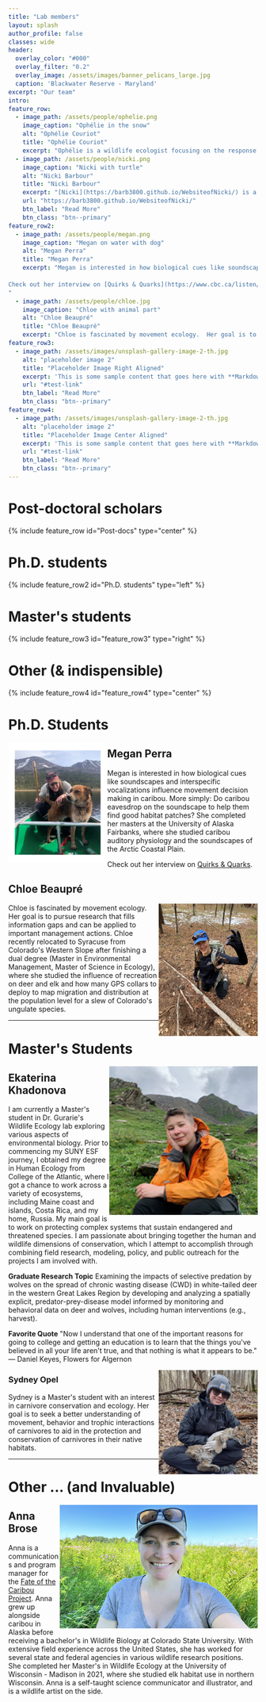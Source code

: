 ```yaml
---
title: "Lab members"
layout: splash
author_profile: false
classes: wide
header:
  overlay_color: "#000"
  overlay_filter: "0.2"
  overlay_image: /assets/images/banner_pelicans_large.jpg
  caption: 'Blackwater Reserve - Maryland'
excerpt: "Our team"
intro: 
feature_row:
  - image_path: /assets/people/ophelie.png
    image_caption: "Ophélie in the snow"
    alt: "Ophélie Couriot"
    title: "Ophélie Couriot"
    excerpt: "Ophélie is a wildlife ecologist focusing on the response of wildlife to global change. In particular, changes in movement behaviour of animals to human-induced changes to the climate and their environment. Ophélie investigates mechanisms across several scales: from the individual to the population, with a particular focus on barren-ground caribou in the North American Arctic. She completed her PhD at the University of Toulouse (France) studying the impacts of spatiotemporal variation in resource and risk distribution on movement and activity patterns of two large lowland herbivore species in Europe: roe deer and red deer."
  - image_path: /assets/people/nicki.png
    image_caption: "Nicki with turtle"
    alt: "Nicki Barbour"
    title: "Nicki Barbour"
    excerpt: "[Nicki](https://barb3800.github.io/WebsiteofNicki/) is a movement ecologist with interests in applying quantitative methods to a variety of mobile taxa to better understand their ecology and inform novel conservation tools and methods. Nicki's dissertation work at the [University of Maryland Center for Environmental Science](https://www.umces.edu/) and [U. Maryland Dep't of Biology](https://biology.umd.edu/) focused on the movement ecology of sea turtles in different age classes. She recently also had projects on Sonoran pronghorn spatial ecology and resource use, finfish offshore aquaculture placement in the U.S., dynamic management tools for leatherback turtles, and shellfish aquaculture ecolabeling. Nicki is always eager for new and interesting collaborations."
    url: "https://barb3800.github.io/WebsiteofNicki/"
    btn_label: "Read More"
    btn_class: "btn--primary"
feature_row2:
  - image_path: /assets/people/megan.png
    image_caption: "Megan on water with dog"
    alt: "Megan Perra"
    title: "Megan Perra"
    excerpt: "Megan is interested in how biological cues like soundscapes and interspecific vocalizations influence movement decision making in caribou. More simply: Do caribou eavesdrop on the soundscape to help them find good habitat patches? She completed her masters at the University of Alaska Fairbanks, where she studied caribou auditory physiology and the soundscapes of the Arctic Coastal Plain.

Check out her interview on [Quirks & Quarks](https://www.cbc.ca/listen/live-radio/1-51-quirks-and-quarks/clip/15956606-figuring-reindeer-hear-understand-impact-industrial-sounds). 
"
  - image_path: /assets/people/chloe.jpg
    image_caption: "Chloe with animal part"
    alt: "Chloe Beaupré"
    title: "Chloe Beaupré"
    excerpt: "Chloe is fascinated by movement ecology.  Her goal is to pursue research that fills information gaps and can be applied to important management actions. Chloe recently relocated to Syracuse from Colorado's Western Slope after finishing a dual degree (Master in Environmental Management, Master of Science in Ecology), where she studied the influence of recreation on deer and elk and how many GPS collars to deploy to map migration and distribution at the population level for a slew of Colorado's ungulate species."
feature_row3:
  - image_path: /assets/images/unsplash-gallery-image-2-th.jpg
    alt: "placeholder image 2"
    title: "Placeholder Image Right Aligned"
    excerpt: 'This is some sample content that goes here with **Markdown** formatting. Right aligned with `type="right"`'
    url: "#test-link"
    btn_label: "Read More"
    btn_class: "btn--primary"
feature_row4:
  - image_path: /assets/images/unsplash-gallery-image-2-th.jpg
    alt: "placeholder image 2"
    title: "Placeholder Image Center Aligned"
    excerpt: 'This is some sample content that goes here with **Markdown** formatting. Centered with `type="center"`'
    url: "#test-link"
    btn_label: "Read More"
    btn_class: "btn--primary"
---
```


# Post-doctoral scholars

{% include feature_row id="Post-docs" type="center" %}

# Ph.D. students

{% include feature_row2 id="Ph.D. students" type="left" %}

# Master's students

{% include feature_row3 id="feature_row3" type="right" %}

# Other (& indispensible)

{% include feature_row4 id="feature_row4" type="center" %}



# Ph.D. Students

<img src="/assets/people/megan.png" style="float:left" width = "200px"/>

## Megan Perra

Megan is interested in how biological cues like soundscapes and interspecific vocalizations influence movement decision making in caribou. More simply: Do caribou eavesdrop on the soundscape to help them find good habitat patches? She completed her masters at the University of Alaska Fairbanks, where she studied caribou auditory physiology and the soundscapes of the Arctic Coastal Plain.

Check out her interview on [Quirks & Quarks](https://www.cbc.ca/listen/live-radio/1-51-quirks-and-quarks/clip/15956606-figuring-reindeer-hear-understand-impact-industrial-sounds). 

## Chloe Beaupré

<img src="/assets/people/chloe.jpg" style="float:right" width = "200px"/>

Chloe is fascinated by movement ecology.  Her goal is to pursue research that fills information gaps and can be applied to important management actions. Chloe recently relocated to Syracuse from Colorado's Western Slope after finishing a dual degree (Master in Environmental Management, Master of Science in Ecology), where she studied the influence of recreation on deer and elk and how many GPS collars to deploy to map migration and distribution at the population level for a slew of Colorado's ungulate species.

---

#  Master's Students

<img src="/assets/people/ekhadono.jpg" style="float:right" width = "300px"/>

## Ekaterina Khadonova


I am currently a Master's student in Dr. Gurarie's Wildlife Ecology lab exploring various aspects of environmental biology. Prior to commencing my SUNY ESF journey, I obtained my degree in Human Ecology from College of the Atlantic, where I got a chance to work across a variety of ecosystems, including Maine coast and islands, Costa Rica, and my home, Russia. My main goal is to work on protecting complex systems that sustain endangered and threatened species. I am passionate about bringing together the human and wildlife dimensions of conservation, which I attempt to accomplish through combining field research, modeling, policy, and public outreach for the projects I am involved with.

**Graduate Research Topic** Examining the impacts of selective predation by wolves on the spread of chronic wasting disease (CWD) in white-tailed deer in the western Great Lakes Region by developing and analyzing a spatially explicit, predator-prey-disease model informed by monitoring and behavioral data on deer and wolves, including human interventions (e.g., harvest).

**Favorite Quote** "Now I understand that one of the important reasons for going to college and getting an education is to learn that the things you've believed in all your life aren't true, and that nothing is what it appears to be." ― Daniel Keyes, Flowers for Algernon


<img src="/assets/people/sydney.jpg" style="float:right" width = "200px"/>

### Sydney Opel


Sydney is a Master's student with an interest in carnivore conservation and ecology. Her goal is to seek a better understanding of movement, behavior and trophic interactions of carnivores to aid in the protection and conservation of carnivores in their native habitats.

---

# Other ... (and Invaluable)

<img src="/assets/people/anna.png" style="float:right" width = "400px"/>

## Anna Brose

Anna is a communications and program manager for the [Fate of the Caribou Project](fateofthecaribou.esf.edu). Anna grew up alongside caribou in Alaska before receiving a bachelor's in Wildlife Biology at Colorado State University. With extensive field experience across the United States, she has worked for several state and federal agencies in various wildlife research positions. She completed her Master's in Wildlife Ecology at the University of Wisconsin - Madison in 2021, where she studied elk habitat use in northern Wisconsin. Anna is a self-taught science communicator and illustrator, and is a wildlife artist on the side.

